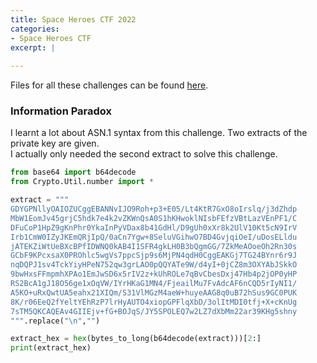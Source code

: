 ```yaml
---
title: Space Heroes CTF 2022
categories:
- Space Heroes CTF
excerpt: |
  
---
```


Files for all these challenges can be found [here](https://github.com/Connor-McCartney/CTF-files/tree/main/Space-Heroes-2022).
	
### Information Paradox

I learnt a lot about ASN.1 syntax from this challenge. Two extracts of the private key are given. <br>
I actually only needed the second extract to solve this challenge. 

```python
from base64 import b64decode
from Crypto.Util.number import *

extract = """
GDYGPNllyOAIOZUCggEBANNvIJO9Roh+p3+E05/Lt4KtR7GxO8oIrslq/j3dZhdp
MbW1EomJv45grjC5hdk7e4k2vZKWnQsA0S1hKHwoklNIsbFEfzVBtLazVEnPF1/C
DFuCoP1HpZ9gKnPhr0YkaInPyVDax8b41GdHl/D9gUh0xXr8k2UlV10Kt5cN9IrV
Irb1CmW0IZyJKEmQRjIpQ/0aCn7Ygw+8SeluVGihwO7BD4GvjqiOeI/uDosELldu
jATEKZiWtUeBXcBPfIDWNQ0kAB4I1SFR4gkLH0B3bQgmGG/7ZkMeAOoeOh2Rn30s
GCbF9KPcxsaX0PROhlc5wgVs7ppcSjp9s6MjPN4qdH0CggEAKGj7TG24BYnr6r9J
nqDQPJ1sv4TckYiyHPeN752qw3grLAO0pQQYATe9W/d4yI+0jCZ8m3OXYAbJSkkO
9bwHxsFFmpmhXPAo1EmJwSD6x5rIV2z+kUhROLe7qBvCbesDxj47Hb4p2jOP0yHP
RS2BcA1gJ18O56ge1xOqVW/IYrHKaG1MN4/FjeailMu7FvAdcAF6nCQD5rIyNI1/
A5KO+uRxQwtUA5eahx21XIQm/S31VlMGzM4aeW+huyeAAG8q0uB72hSus9GC0PUK
8K/r06EeQ2fYeltYEhRzP7lrHyAUTO4xiopGPFlqXbD/3olItMDI0tfj+X+cKnUg
7sTM5QKCAQEAv4GIIEjv+fG+BOJqS/JY5SPOLEQ7w2LZ7dXbMm22ar39KHg5shny
""".replace("\n","")

extract_hex = hex(bytes_to_long(b64decode(extract)))[2:]
print(extract_hex)
```
